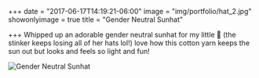 +++
date = "2017-06-17T14:19:21-06:00"
image = "img/portfolio/hat_2.jpg"
showonlyimage = true
title = "Gender Neutral Sunhat"

+++
Whipped up an adorable gender neutral sunhat for my little 🐝  (the stinker keeps losing all of her hats lol!) love how this cotton yarn keeps the sun out but looks and feels so light and fun!

![Gender Neutral Sunhat](/img/portfolio/hat_2.jpg)
